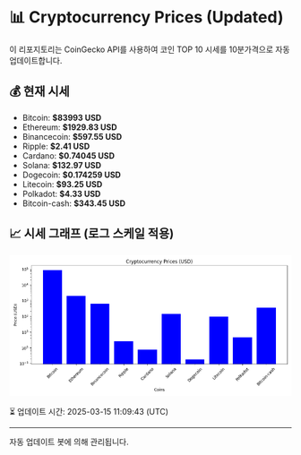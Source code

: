
# 📊 Cryptocurrency Prices (Updated)

이 리포지토리는 CoinGecko API를 사용하여 코인 TOP 10 시세를 10분가격으로 자동 업데이트합니다.

## 💰 현재 시세
- Bitcoin: **$83993 USD**
- Ethereum: **$1929.83 USD**
- Binancecoin: **$597.55 USD**
- Ripple: **$2.41 USD**
- Cardano: **$0.74045 USD**
- Solana: **$132.97 USD**
- Dogecoin: **$0.174259 USD**
- Litecoin: **$93.25 USD**
- Polkadot: **$4.33 USD**
- Bitcoin-cash: **$343.45 USD**

## 📈 시세 그래프 (로그 스케일 적용)
![Crypto Prices](crypto_prices.png)

⏳ 업데이트 시간: 2025-03-15 11:09:43 (UTC)

---
자동 업데이트 봇에 의해 관리됩니다.
